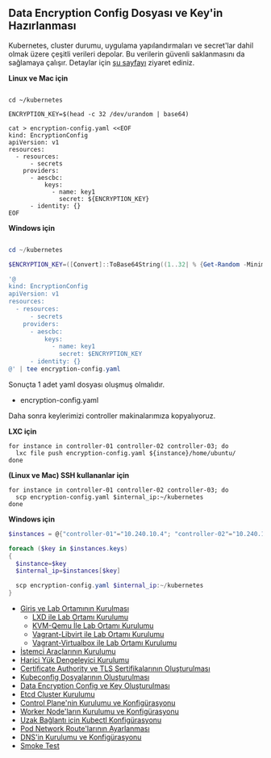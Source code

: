 ## Data Encryption Config Dosyası ve Key'in Hazırlanması 

Kubernetes, cluster durumu, uygulama yapılandırmaları ve secret'lar dahil olmak üzere çeşitli verileri depolar. Bu verilerin güvenli saklanmasını da sağlamaya çalışır. Detaylar için [şu sayfayı](https://kubernetes.io/docs/tasks/administer-cluster/encrypt-data/#understanding-the-encryption-at-rest-configuration) ziyaret ediniz.  

**Linux ve Mac için**

```shell

cd ~/kubernetes

ENCRYPTION_KEY=$(head -c 32 /dev/urandom | base64)

cat > encryption-config.yaml <<EOF
kind: EncryptionConfig
apiVersion: v1
resources:
  - resources:
      - secrets
    providers:
      - aescbc:
          keys:
            - name: key1
              secret: ${ENCRYPTION_KEY}
      - identity: {}
EOF
```


**Windows için**

```powershell

cd ~/kubernetes

$ENCRYPTION_KEY=([Convert]::ToBase64String((1..32| % {Get-Random -Minimum 0 -Maximum 255})))

'@
kind: EncryptionConfig
apiVersion: v1
resources:
  - resources:
      - secrets
    providers:
      - aescbc:
          keys:
            - name: key1
              secret: $ENCRYPTION_KEY
      - identity: {}
@' | tee encryption-config.yaml

```

Sonuçta 1 adet yaml dosyası oluşmuş olmalıdır.
- encryption-config.yaml

Daha sonra keylerimizi controller makinalarımıza kopyalıyoruz.

**LXC için**

```shell
for instance in controller-01 controller-02 controller-03; do
  lxc file push encryption-config.yaml ${instance}/home/ubuntu/
done
```
**(Linux ve Mac) SSH kullananlar için**

```shell
for instance in controller-01 controller-02 controller-03; do
  scp encryption-config.yaml $internal_ip:~/kubernetes
done
```

**Windows için**

```powershell
$instances = @{"controller-01"="10.240.10.4"; "controller-02"="10.240.10.5";"controller-03"="10.240.10.6"} 

foreach ($key in $instances.keys)
{
  $instance=$key
  $internal_ip=$instances[$key]

  scp encryption-config.yaml $internal_ip:~/kubernetes
}
```

- [Giriş ve Lab Ortamının Kurulması](1.Giris.md)
  - [LXD ile Lab Ortamı Kurulumu](2.LXD-Lab.md)
  - [KVM-Qemu İle Lab Ortamı Kurulumu](3.KVM-Qemu-Lab.md)
  - [Vagrant-Libvirt ile Lab Ortamı Kurulumu](4.Vagrant-Libvirt-Lab.md)
  - [Vagrant-Virtualbox ile Lab Ortamı Kurulumu](5.Vagrant-Virtualbox-Lab.md)
- [İstemci Araçlarının Kurulumu](6.Host-Client-Tools.md)
- [Harici Yük Dengeleyici Kurulumu](7.External-LB.md)
- [Certificate Authority ve TLS Sertifikalarının Oluşturulması](8.CA-TLS.md)
- [Kubeconfig Dosyalarının Oluşturulması](9.Kubeconfig.md)
- [Data Encryption Config ve Key Oluşturulması](10.Data-Encryption.md)
- [Etcd Cluster Kurulumu](11.ETCD.md)
- [Control Plane'nin Kurulumu ve Konfigürasyonu](12.Control-Plane.md)
- [Worker Node'ların Kurulumu ve Konfigürasyonu](13.Worker-Node.md)
- [Uzak Bağlantı için Kubectl Konfigürasyonu](14.Kubectl.md)
- [Pod Network Route'larının Ayarlanması](14.Pod-Network.md)
- [DNS'in Kurulumu ve Konfigürasyonu](15.DNS-Addon.md)
- [Smoke Test](16.Smoke-Test.md) 
